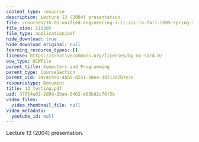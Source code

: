 ```yaml
---
content_type: resource
description: Lecture 13 (2004) presentation.
file: /courses/16-01-unified-engineering-i-ii-iii-iv-fall-2005-spring-2006/37054a022d9d2bae5462e65bd2c76f3b_13_testing.pdf
file_size: 213305
file_type: application/pdf
hide_download: true
hide_download_original: null
learning_resource_types: []
license: https://creativecommons.org/licenses/by-nc-sa/4.0/
ocw_type: OCWFile
parent_title: Computers and Programming
parent_type: CourseSection
parent_uid: 34c4c991-4bb5-d251-50ee-34713d7b7e3e
resourcetype: Document
title: 13_testing.pdf
uid: 37054a02-2d9d-2bae-5462-e65bd2c76f3b
video_files:
  video_thumbnail_file: null
video_metadata:
  youtube_id: null
---
```

Lecture 13 (2004) presentation.